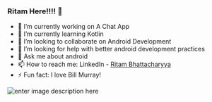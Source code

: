 ### Ritam Here!!!! 👋

- 🔭 I’m currently working on A Chat App
- 🌱 I’m currently learning Kotlin
- 👯 I’m looking to collaborate on Android Development
- 🤔 I’m looking for help with better android development practices
- 💬 Ask me about android
- 📫 How to reach me: LinkedIn - [Ritam Bhattacharyya](https://www.linkedin.com/in/ritambhattacharyya/)
- ⚡ Fun fact: I love Bill Murray!

![enter image description here](https://github-readme-stats.vercel.app/api?username=spacemonkey1101&show_icons=true&theme=tokyonight)
